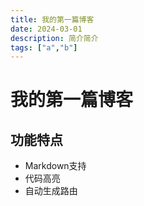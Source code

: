 ```yaml
---
title: 我的第一篇博客
date: 2024-03-01
description: 简介简介
tags: ["a","b"]
---
```


# 我的第一篇博客
## 功能特点

- Markdown支持
- 代码高亮
- 自动生成路由